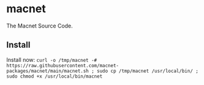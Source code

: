 # macnet
The Macnet Source Code.
## Install
Install now: `curl -o /tmp/macnet -# https://raw.githubusercontent.com/macnet-packages/macnet/main/macnet.sh ; sudo cp /tmp/macnet /usr/local/bin/ ; sudo chmod +x /usr/local/bin/macnet`

